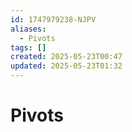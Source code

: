 ```yaml
---
id: 1747979238-NJPV
aliases:
  - Pivots
tags: []
created: 2025-05-23T00:47
updated: 2025-05-23T01:32
---
```


# Pivots
